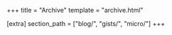 +++
title = "Archive"
template = "archive.html"

[extra]
section_path = ["blog/", "gists/", "micro/"]
+++
